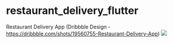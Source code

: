 # restaurant_delivery_flutter

Restaurant Delivery App (Dribbble Design - https://dribbble.com/shots/19560755-Restaurant-Delivery-App)
![](https://github.com/jericvmiana/restaurant_delivery_flutter/blob/main/scr.gif)
